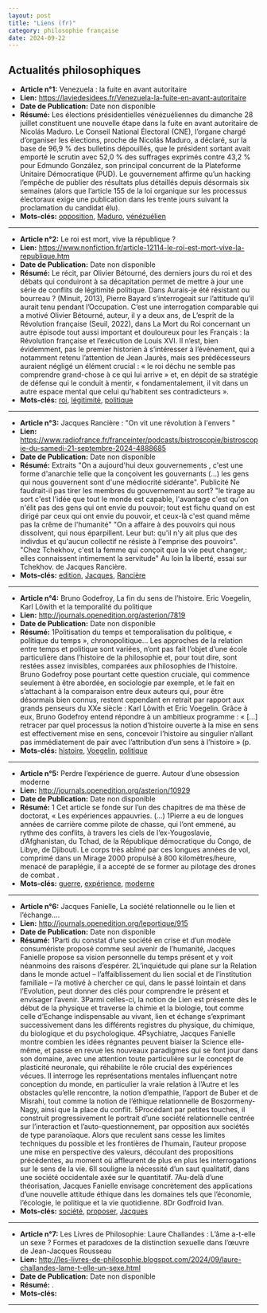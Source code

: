 ```yaml
---
layout: post
title: "Liens (fr)"
category: philosophie française
date: 2024-09-22
---
```

## Actualités philosophiques

  * **Article n°1:** Venezuela : la fuite en avant autoritaire
  * **Lien:** <https://laviedesidees.fr/Venezuela-la-fuite-en-avant-autoritaire>
  * **Date de Publication:** Date non disponible
  * **Résumé:** Les élections présidentielles vénézuéliennes du dimanche 28 juillet constituent une nouvelle étape dans la fuite en avant autoritaire de Nicolás Maduro. Le Conseil National Électoral (CNE), l’organe chargé d’organiser les élections, proche de Nicolás Maduro, a déclaré, sur la base de 96,9 % des bulletins dépouillés, que le président sortant avait emporté le scrutin avec 52,0 % des suffrages exprimés contre 43,2 % pour Edmundo González, son principal concurrent de la Plateforme Unitaire Démocratique (PUD). Le gouvernement affirme qu’un hacking l’empêche de publier des résultats plus détaillés depuis désormais six semaines (alors que l’article 155 de la loi organique sur les processus électoraux exige une publication dans les trente jours suivant la proclamation du candidat élu).
  * **Mots-clés:** [opposition](opposition), [Maduro](Maduro), [vénézuélien](vénézuélien)

* * *

  * **Article n°2:** Le roi est mort, vive la république ?
  * **Lien:** <https://www.nonfiction.fr/article-12114-le-roi-est-mort-vive-la-republique.htm>
  * **Date de Publication:** Date non disponible
  * **Résumé:** Le récit, par Olivier Bétourné, des derniers jours du roi et des débats qui conduiront à sa décapitation permet de mettre à jour une série de conflits de légitimité politique. Dans Aurais-je été résistant ou bourreau ? (Minuit, 2013), Pierre Bayard s’interrogeait sur l’attitude qu’il aurait tenu pendant l’Occupation. C’est une interrogation comparable qui a motivé Olivier Bétourné, auteur, il y a deux ans, de L’esprit de la Révolution française (Seuil, 2022), dans La Mort du Roi concernant un autre épisode tout aussi important et douloureux pour les Français : la Révolution française et l’exécution de Louis XVI. Il n’est, bien évidemment, pas le premier historien à s’intéresser à l’événement, qui a notamment retenu l’attention de Jean Jaurès, mais ses prédécesseurs auraient négligé un élément crucial : « le roi déchu ne semble pas comprendre grand-chose à ce qui lui arrive » et, en dépit de sa stratégie de défense qui le conduit à mentir, « fondamentalement, il vit dans un autre espace mental que celui qu’habitent ses contradicteurs ».
  * **Mots-clés:** [roi](roi), [légitimité](légitimité), [politique](politique)

* * *

  * **Article n°3:** Jacques Rancière : "On vit une révolution à l'envers "
  * **Lien:** <https://www.radiofrance.fr/franceinter/podcasts/bistroscopie/bistroscopie-du-samedi-21-septembre-2024-4888685>
  * **Date de Publication:** Date non disponible
  * **Résumé:** Extraits "On a aujourd'hui deux gouvernements , c'est une forme d'anarchie telle que la conçoivent les gouvernants (...) les gens qui nous gouvernent sont d'une médiocrité sidérante". Publicité Ne faudrait-il pas tirer les membres du gouvernement au sort? "le tirage au sort c'est l'idée que tout le monde est capable, l'avantage c'est qu'on n'élit pas des gens qui ont envie du pouvoir; tout est fichu quand on est dirigé par ceux qui ont envie du pouvoir, et ceux-là c'est quand même pas la crême de l'humanité" "On a affaire à des pouvoirs qui nous dissolvent, qui nous éparpillent. Leur but: qu'il n'y ait plus que des indivdus et qu'aucun collectif ne résiste à l'emprise des pouvoirs". "Chez Tchekhov, c'est la femme qui conçoit que la vie peut changer,: elles connaissent intimement la servitude" Au loin la liberté, essai sur Tchekhov. de Jacques Rancière.
  * **Mots-clés:** [edition](edition), [Jacques](Jacques), [Rancière](Rancière)

* * *

  * **Article n°4:** Bruno Godefroy, La fin du sens de l’histoire. Eric Voegelin, Karl Löwith et la temporalité du politique
  * **Lien:** <http://journals.openedition.org/asterion/7819>
  * **Date de Publication:** Date non disponible
  * **Résumé:** 1Politisation du temps et temporalisation du politique, « politique du temps », chronopolitique… Les approches de la relation entre temps et politique sont variées, n’ont pas fait l’objet d’une école particulière dans l’histoire de la philosophie et, pour tout dire, sont restées assez invisibles, comparées aux philosophies de l’histoire. Bruno Godefroy pose pourtant cette question cruciale, qui commence seulement à être abordée, en sociologie par exemple, et le fait en s’attachant à la comparaison entre deux auteurs qui, pour être désormais bien connus, restent cependant en retrait par rapport aux grands penseurs du XXe siècle : Karl Löwith et Eric Voegelin. Grâce à eux, Bruno Godefroy entend répondre à un ambitieux programme : « […] retracer par quel processus la notion d’histoire ouverte à la mise en sens est effectivement mise en sens, concevoir l’histoire au singulier n’allant pas immédiatement de pair avec l’attribution d’un sens à l’histoire » (p.
  * **Mots-clés:** [histoire](histoire), [Voegelin](Voegelin), [politique](politique)

* * *

  * **Article n°5:** Perdre l’expérience de guerre. Autour d’une obsession moderne
  * **Lien:** <http://journals.openedition.org/asterion/10929>
  * **Date de Publication:** Date non disponible
  * **Résumé:** 1 Cet article se fonde sur l’un des chapitres de ma thèse de doctorat, « Les expériences appauvries. (...) 1Pierre a eu de longues années de carrière comme pilote de chasse, qui l’ont emmené, au rythme des conflits, à travers les ciels de l’ex-Yougoslavie, d’Afghanistan, du Tchad, de la République démocratique du Congo, de Libye, de Djibouti. Le corps très abîmé par ces longues années de vol, comprimé dans un Mirage 2000 propulsé à 800 kilomètres/heure, menacé de paraplégie, il a accepté de se former au pilotage des drones de combat .
  * **Mots-clés:** [guerre](guerre), [expérience](expérience), [moderne](moderne)

* * *

  * **Article n°6:** Jacques Fanielle, La société relationnelle ou le lien et l’échange....
  * **Lien:** <http://journals.openedition.org/leportique/915>
  * **Date de Publication:** Date non disponible
  * **Résumé:** 1Parti du constat d’une société en crise et d’un modèle consumériste proposé comme seul avenir de l’humanité, Jacques Fanielle propose sa vision personnelle du temps présent et y voit néanmoins des raisons d’espérer. 2L’inquiétude qui plane sur la Relation dans le monde actuel – l’affaiblissement du lien social et de l’institution familiale – l’a motivé à chercher ce qui, dans le passé lointain et dans l’Evolution, peut donner des clés pour comprendre le présent et envisager l’avenir. 3Parmi celles-ci, la notion de Lien est présente dès le début de la physique et traverse la chimie et la biologie, tout comme celle d’Echange indispensable au vivant, lien et échange s’exprimant successivement dans les différents registres du physique, du chimique, du biologique et du psychologique. 4Psychiatre, Jacques Fanielle montre combien les idées régnantes peuvent biaiser la Science elle-même, et passe en revue les nouveaux paradigmes qui se font jour dans son domaine, avec une attention toute particulière sur le concept de plasticité neuronale, qui réhabilite le rôle crucial des expériences vécues. Il interroge les représentations mentales influençant notre conception du monde, en particulier la vraie relation à l’Autre et les obstacles qu’elle rencontre, la notion d’empathie, l’apport de Buber et de Misrahi, tout comme la notion de l’éthique relationnelle de Boszormeny-Nagy, ainsi que la place du conflit. 5Procédant par petites touches, il construit progressivement le portrait d’une société relationnelle centrée sur l’interaction et l’auto-questionnement, par opposition aux sociétés de type paranoïaque. Alors que reculent sans cesse les limites techniques du possible et les frontières de l’humain, l’auteur propose une mise en perspective des valeurs, découlant des propositions précédentes, au moment où affleurent de plus en plus les interrogations sur le sens de la vie. 6Il souligne la nécessité d’un saut qualitatif, dans une société occidentale axée sur le quantitatif. 7Au-delà d’une théorisation, Jacques Fanielle envisage concrètement des applications d’une nouvelle attitude éthique dans les domaines tels que l’économie, l’écologie, le politique et la vie quotidienne. 8Dr Godfroid Ivan.
  * **Mots-clés:** [société](société), [proposer](proposer), [Jacques](Jacques)

* * *

  * **Article n°7:** Les Livres de Philosophie: Laure Challandes : L’âme a-t-elle un sexe ? Formes et paradoxes de la distinction sexuelle dans l’œuvre de Jean-Jacques Rousseau
  * **Lien:** <http://les-livres-de-philosophie.blogspot.com/2024/09/laure-challandes-lame-t-elle-un-sexe.html>
  * **Date de Publication:** Date non disponible
  * **Résumé:** .
  * **Mots-clés:**

* * *

